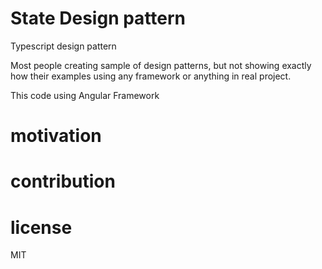 # State Design pattern
Typescript design pattern

Most people creating sample of design patterns, but not showing exactly how their examples using any framework or anything in real project.

This code using Angular Framework

# motivation
# contribution
# license
MIT
